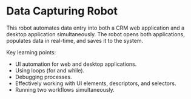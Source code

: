 # Data Capturing Robot

This robot automates data entry into both a CRM web application and a desktop application simultaneously. The robot opens both applications, populates data in real-time, and saves it to the system.

Key learning points:
- UI automation for web and desktop applications.
- Using loops (for and while).
- Debugging processes.
- Effectively working with UI elements, descriptors, and selectors.
- Running two workflows simultaneously.
